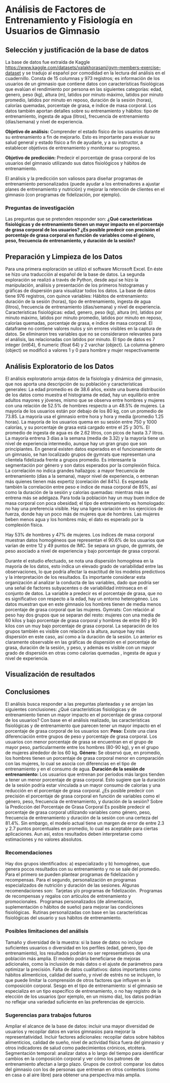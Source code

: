 # Análisis de Factores de Entrenamiento y Fisiología en Usuarios de Gimnasio

## Selección y justificación de la base de datos
La base de datos fue extraída de Kaggle https://www.kaggle.com/datasets/valakhorasani/gym-members-exercise-dataset y se tradujo al español por comodidad en la lectura del análisis en el cuadernillo. Consta de 15 columnas y 973 registros; es información de los usuarios de un gimnasio que contiene datos con características fisiológicas que evalúan el rendimiento por persona en las siguientes categorías: edad, genero, peso (kg), altura (m), latidos por minuto máximo, latidos por minuto promedio, latidos por minuto en reposo, duración de la sesión (horas), calorías quemadas, porcentaje de grasa, e índice de masa corporal. Los datos también aportan detalles sobre su entrenamiento y hábitos: tipo de entrenamiento, ingesta de agua (litros), frecuencia de entrenamiento (días/semana) y nivel de experiencia.

**Objetivo de análisis:** Comprender el estado físico de los usuarios durante su entrenamiento a fin de mejorarlo. Esto es importante para evaluar su salud general y estado físico a fin de ayudarle, y a su instructor, a establecer objetivos de entrenamiento y monitorear su progreso.

**Objetivo de predicción:** Predecir el porcentaje de grasa corporal de los usuarios del gimnasio utilizando sus datos fisiológicos y hábitos de entrenamiento.

El análisis y la predicción son valiosos para diseñar programas de entrenamiento personalizados (puede ayudar a los entrenadores a ajustar planes de entrenamiento y nutrición) y mejorar la retención de clientes en el gimnasio (con programas de fidelización, por ejemplo).

### Preguntas de investigación
Las preguntas que se pretenden responder son: **¿Qué características fisiológicas y de entrenamiento tienen un mayor impacto en el porcentaje de grasa corporal de los usuarios? ¿Es posible predecir con precisión el porcentaje de grasa corporal en función de variables como el género, peso, frecuencia de entrenamiento, y duración de la sesión?**


## Preparación y Limpieza de los Datos
Para una primera exploración se utilizó el software Microsoft Excel. En éste se hizo una traducción al español de la base de datos. La segunda exploración se realizó a través de Python, desde aquí se hizo la manipulación, análisis y presentación de los primeros histogramas y gráficas de dispersión para visualizar todos los datos.
La base de datos tiene 976 registros, con quince variables: 
Hábitos de entrenamiento: duración de la sesión (horas), tipo de entrenamiento, ingesta de agua (litros), frecuencia de entrenamiento (días/semana) y nivel de experiencia.
Características fisiológicas: edad, genero, peso (kg), altura (m), latidos por minuto máximo, latidos por minuto promedio, latidos por minuto en reposo, calorías quemadas, porcentaje de grasa, e índice de masa corporal.
El dataframe no contiene valores nulos y sin errores visibles en la captura de datos. Se eliminaron tres variables que no se consideraron relevantes para el análisis, las relacionadas con latidos por minuto.
El tipo de datos es 7 integer (int64), 6 numeric (float 64) y 2 varchar (object). La columna género (object) se modificó a valores 1 y 0 para hombre y mujer respectivamente

## Análisis Exploratorio de los Datos
El análisis exploratorio arroja datos de la fisiología y dinámica del gimnasio, que nos aporta una descripción de su población y características generales:
La edad promedio es de 38.6 años, existe una buena distribución de los datos como muestra el histograma de edad, hay un equilibrio entre adultos mayores y jóvenes, mismo que se observa entre hombres y mujeres con una relación de 52.5% de hombres respecto a un 48.5% de mujeres. La mayoría de los usuarios están por debajo de los 80 kg, con un promedio de 73.85. La mayoría usa el gimnasio entre hora y hora y media (promedio 1.25 horas).
La mayoría de los usuarios quema en su sesión entre 750 y 1000 calorías, y su porcentaje de grasa está cargado entre el 25 y 30%. El promedio de ingesta de agua es de 2.62 litros, con picos de hasta 3.7 litros. La mayoría entrena 3 días a la semana (media de 3.32) y la mayoría tiene un nivel de experiencia intermedio, aunque hay un gran grupo que son principiantes.
En general existen datos esperados en el funcionamiento de un gimnasio, se han localizado grupos de gymrats que representan una clientela fidelizada frente a grupos promedio. Es interesante la segmentación por género y son datos esperados por la complexión física.
La correlación no indica grandes hallazgos: a mayor frecuencia de entrenamiento (días a la semana), mayor nivel de experiencia, o entrenan más quienes tienen más expertiz (corelación del 84%). Es esperada también la correlación entre peso e índice de masa corporal de 85%, así como la duración de la sesión y calorías quemadas: mientras más se entrena más se adelgaza.
Para toda la población hay un muy buen índice de masa corporal con poca obesidad; el tipo de entrenamiento es homologado: no hay una preferencia visible. Hay una ligera variación en los ejercicios de fuerza, donde hay un poco más de mujeres que de hombres. Las mujeres beben menos agua y los hombres más; el dato es esperado por la complexión física.


Hay 53% de hombres y 47% de mujeres. Los índices de masa corporal muestran datos homogéneos que representan el 90.6% de los  usuarios que varían de entre 12 y 49 puntos de IMC. Se separa un grupo, de gymrats, de peso asociado a nivel de experiencia y bajo porcentaje de grasa corporal.



Durante el estudio efectuado, se nota una dispersión homogénea en la mayoría de los datos, esto indica un elevado grado de variabilidad entre las observaciones, lo que podría afectar la exactitud de los modelos predictivos y la interpretación de los resultados. Es importante considerar esta organización al analizar la conducta de las variables, dado que podría ser una señal de factores subyacentes o de variabilidad intrínseca en el conjunto de datos.
La variable a predecir es el porcentaje de grasa, que no es significativo con respecto a la edad, hay un entorno heterogéneo. Los datos muestran que en este gimnasio los hombres tienen de media menos porcentaje de grasa corporal que las mujeres.
Gymrats: Con relación al peso hay dos grupos que se separan del resto: mujeres con una media de 60 kilos y bajo porcentaje de grasa corporal y hombres de entre 80 y 90 kilos con un muy bajo porcentaje de grasa corporal. La separación de los grupos también es visible con relación a la altura, aunque hay más dispersión en este caso, así como a la duración de la sesión.
Lo anterior es claramente observable en las gráficas de dispersión en el porcentaje de grasa, duración de la sesión, y peso, y además es visible con un mayor grado de dispersión en otras como calorías quemadas , ingesta de agua y nivel de experiencia.  

## Visualización de resultados




## Conclusiones
El análisis busca responder a las preguntas planteadas y se arrojan las siguientes conclusiones:
¿Qué características fisiológicas y de entrenamiento tienen un mayor impacto en el porcentaje de grasa corporal de los usuarios? Con base en el análisis realizado, las características fisiológicas y de entrenamiento que parecen tener un mayor impacto en el porcentaje de grasa corporal de los usuarios son:
**Peso:** Existe una clara diferenciación entre grupos de peso y porcentaje de grasa corporal. Los usuarios con menor porcentaje de grasa se encuentran en el grupo de mayor peso, particularmente entre los hombres (80-90 kg), y en el grupo de mujeres alrededor de los 60 kg.
**Género:** Se observó que, en promedio, los hombres tienen un porcentaje de grasa corporal menor en comparación con las mujeres, lo cual se asocia con diferencias en el tipo de entrenamiento y en el consumo de agua.
**Duración de la sesión de entrenamiento:** Los usuarios que entrenan por períodos más largos tienden a tener un menor porcentaje de grasa corporal. Esto sugiere que la duración de la sesión podría estar vinculada a un mayor consumo de calorías y una reducción en el porcentaje de grasa corporal.
¿Es posible predecir con precisión el porcentaje de grasa corporal en función de variables como el género, peso, frecuencia de entrenamiento, y duración de la sesión? Sobre la Predicción del Porcentaje de Grasa Corporal Es posible predecir el porcentaje de grasa corporal utilizando variables como género, peso, frecuencia de entrenamiento y duración de la sesión con una certeza del 81.4%. Sin embargo, el modelo actual tiene un margen de error de entre 2.3 y 2.7 puntos porcentuales en promedio, lo cual es aceptable para ciertas aplicaciones. Aun así, estos resultados deben interpretarse como estimaciones y no valores absolutos.

### Recomendaciones
Hay dos grupos identificados: a) especializado y b) homogéneo, que genera pocos resultados con su entrenamiento y no se sale del promedio. Para el primero se pueden plantear programas de fidelización y recompensas. Para el segundo, personalización en programas especializados de nutrición y duración de las sesiones. Algunas recomendaciones son: 
Tarjetas y/o programas de fidelización. 
Programas de recompensas y regalos con artículos de entrenamiento y  promocionales. 
Programas personalizados (de alimentación, suplementación o hábitos de sueño) para mejorar las condiciones fisiológicas. 
Rutinas personalizadas con base en las características fisiológicas del usuario y sus hábitos de entrenamiento.

### Posibles limitaciones del análisis
Tamaño y diversidad de la muestra: si la base de datos no incluye suficientes usuarios o diversidad en los perfiles (edad, género, tipo de entrenamiento), los resultados podrían no ser representativos de una población más amplia. El modelo podría beneficiarse de mejoras adicionales, como la inclusión de más datos o el ajuste de parámetros para optimizar la precisión.
Falta de datos cualitativos: datos importantes como hábitos alimenticios, calidad del sueño, y nivel de estrés no se incluyen, lo que puede limitar la comprensión de otros factores que influyen en la composición corporal.
Sesgo en el tipo de entrenamiento: si el gimnasio se especializa en un tipo específico de entrenamiento, o no hay registro de la elección de los usuarios (por ejemplo, en un mismo día), los datos podrían no reflejar una variedad suficiente en las preferencias de ejercicio.

### Sugerencias para trabajos futuros
Ampliar el alcance de la base de datos: incluir una mayor diversidad de usuarios y recopilar datos en varios gimnasios para mejorar la representatividad.
Incluir factores adicionales: recopilar datos sobre hábitos alimenticios, calidad de sueño, nivel de actividad física fuera del gimnasio y otros indicadores de salud como padecimientos crónicos, etcétera.
Segmentación temporal: analizar datos a lo largo del tiempo para identificar cambios en la composición corporal y ver cómo los patrones de entrenamiento afectan a largo plazo.
Grupos de control: comparar los datos del gimnasio con los de personas que entrenan en otros contextos (como en casa o al aire libre) para obtener una perspectiva más amplia.


